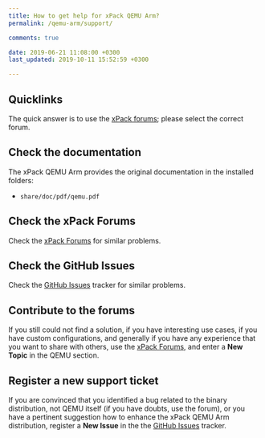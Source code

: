 ```yaml
---
title: How to get help for xPack QEMU Arm?
permalink: /qemu-arm/support/

comments: true

date: 2019-06-21 11:08:00 +0300
last_updated: 2019-10-11 15:52:59 +0300

---
```


## Quicklinks

The quick answer is to use the
[xPack forums](https://www.tapatalk.com/groups/xpack/); please select
the correct forum.

## Check the documentation

The xPack QEMU Arm provides the original documentation in the
installed folders:

- `share/doc/pdf/qemu.pdf`

## Check the xPack Forums

Check the [xPack Forums](https://www.tapatalk.com/groups/xpack/) for
similar problems.

## Check the GitHub Issues

Check the
[GitHub Issues](https://github.com/xpack-dev-tools/qemu-arm-xpack/issues/)
tracker for similar problems.

## Contribute to the forums

If you still could not find a solution, if you have interesting use
cases, if you have custom configurations, and generally if you have
any experience that you want to share with others, use the
[xPack Forums](https://www.tapatalk.com/groups/xpack/),
and enter a **New Topic** in the QEMU section.

## Register a new support ticket

If you are convinced that you identified a bug related to the binary
distribution, not QEMU itself (if you have doubts, use the forum),
or you have a pertinent suggestion how to enhance the xPack QEMU Arm
distribution, register a **New Issue** in the the
[GitHub Issues](https://github.com/xpack-dev-tools/qemu-arm-xpack/issues/)
tracker.
